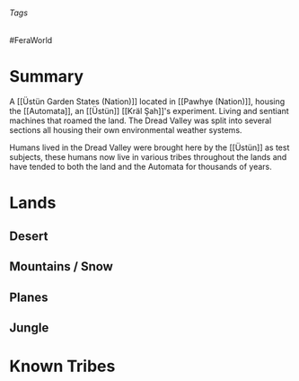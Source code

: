 ###### Tags

#FeraWorld

# Summary
A [[Üstün Garden States (Nation)]] located in [[Pawhye (Nation)]], housing the [[Automata]], an [[Üstün]] [[Kräl Şah]]'s experiment. Living and sentiant machines that roamed the land. The Dread Valley was split into several sections all housing their own environmental weather systems.

Humans lived in the Dread Valley were brought here by the [[Üstün]] as test subjects, these humans now live in various tribes throughout the lands and have tended to both the land and the Automata for thousands of years.

# Lands
## Desert

## Mountains / Snow

## Planes

## Jungle

# Known Tribes

